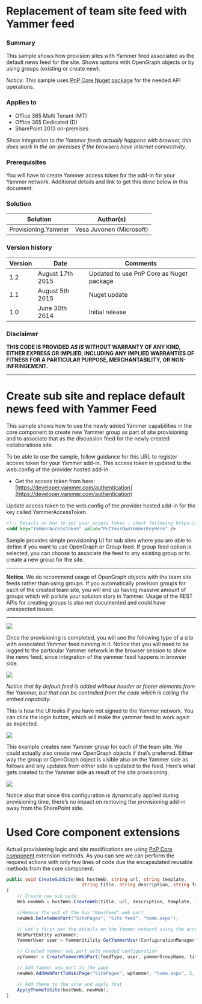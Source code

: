 # Replacement of team site feed with Yammer feed #

### Summary ###
This sample shows how provision sites with Yammer feed associated as the default news feed for the site. Shows options with OpenGraph objects or by using groups (existing or create new).


*Notice*: This sample uses [PnP Core Nuget package](https://github.com/OfficeDev/PnP-sites-core) for the needed API operations.

### Applies to ###
-  Office 365 Multi Tenant (MT)
-  Office 365 Dedicated (D)
-  SharePoint 2013 on-premises

*Since integration to the Yammer feeds actually happens with browser, this does work in the on-premises if the browsers have Internet connectivity.*

### Prerequisites ###
You will have to create Yammer access token for the add-in for your Yammer network. Additional details and link to get this done below in this document.

### Solution ###
Solution | Author(s)
---------| ----------
Provisioning.Yammer | Vesa Juvonen (Microsoft)

### Version history ###
Version  | Date | Comments
---------| -----| --------
1.2  | August 17th 2015 | Updated to use PnP Core as Nuget package
1.1  | August 5th 2015 | Nuget update
1.0  | June 30th 2014 | Initial release

### Disclaimer ###
**THIS CODE IS PROVIDED *AS IS* WITHOUT WARRANTY OF ANY KIND, EITHER EXPRESS OR IMPLIED, INCLUDING ANY IMPLIED WARRANTIES OF FITNESS FOR A PARTICULAR PURPOSE, MERCHANTABILITY, OR NON-INFRINGEMENT.**


----------

# Create sub site and replace default news feed with Yammer Feed #
This sample shows how to use the newly added Yammer capabilities in the core component to create new Yammer group as part of site provisioning and to associate that as the discussion feed for the newly created collaborations site. 

To be able to use the sample, follow guidance for this URL to register access token for your Yammer add-in. This access token in updated to the web.config of the provider hosted add-in.

- Get the access token from here: [https://developer.yammer.com/authentication](https://developer.yammer.com/authentication)

Update access token to the web.config of the provider hosted add-in for the key called YammerAccessToken.
```XML
<!-- Details on how to get your access token - check following https://developer.yammer.com/authentication -->
<add key="YammerAccessToken" value="PutYourOwnYammerKeyHere" />
```

Sample provides simple provisioning UI for sub sites where you are able to define if you want to use OpenGraph or Group feed. If group feed option is selected, you can choose to associate the feed to any existing group or to create a new group for the site.


----------
**Notice**. We do recommend usage of OpenGraph objects with the team site feeds rather than using groups. If you automatically provision groups for each of the created team site, you will end up having massive amount of groups which will pollute your solution story in Yammer. Usage of the REST APIs for creating groups is also not documented and could have unexpected issues.  

----------

![](http://i.imgur.com/n7G6tUJ.png)

Once the provisioning is completed, you will see the following type of a site with associated Yammer feed running in it. Notice that you will need to be logged to the particular Yammer network in the browser session to show the news feed, since integration of the yammer feed happens in browser side. 

![](http://i.imgur.com/NH4WMdL.png)

*Notice that by default feed is added without header or footer elements from the Yammer, but that can be controlled from the code which is calling the embed capability.*

This is how the UI looks if you have not signed to the Yammer network. You can click the login button, which will make the yammer feed to work again as expected.

![](http://i.imgur.com/ITVpzXL.png)

This example creates new Yammer group for each of the team site. We could actually also create new OpenGraph objects if that’s preferred. Either way the group or OpenGraph object is visible also on the Yammer side as follows and any updates from either side is updated to the feed. Here’s what gets created to the Yammer side as result of the site provisioning. 

![](http://i.imgur.com/FwMqzxY.png)

Notice also that since this configuration is dynamically applied during provisioning time, there’s no impact on removing the provisioning add-in away from the SharePoint side.

# Used Core component extensions #

Actual provisioning logic and site modifications are using [PnP Core component](https://github.com/OfficeDev/PnP/tree/master/OfficeDevPnP.Core) extension methods. As you can see we can perform the required actions with only few lines of code due the encapsulated reusable methods from the core component.

```C#
public void CreateSubSite(Web hostWeb, string url, string template,
                            string title, string description, string feedType, string yammerGroupName)
{
    // Create new sub site
    Web newWeb = hostWeb.CreateWeb(title, url, description, template, 1033);

    //Remove the out of the box "NewsFeed" web part
    newWeb.DeleteWebPart("SitePages", "Site feed", "home.aspx");

    // Let's first get the details on the Yammer network using the access token
    WebPartEntity wpYammer;
    YammerUser user = YammerUtility.GetYammerUser(ConfigurationManager.AppSettings["YammerAccessToken"]);

    // Created Yammer web part with needed configuration
    wpYammer = CreateYammerWebPart(feedType, user, yammerGroupName, title);

    // Add Yammer web part to the page
    newWeb.AddWebPartToWikiPage("SitePages", wpYammer, "home.aspx", 2, 1, false);

    // Add theme to the site and apply that
    ApplyThemeToSite(hostWeb, newWeb);
}
```

